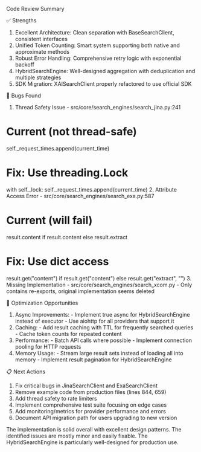 Code Review Summary

  ✅ Strengths

  1. Excellent Architecture: Clean separation with BaseSearchClient, consistent interfaces
  2. Unified Token Counting: Smart system supporting both native and approximate methods
  3. Robust Error Handling: Comprehensive retry logic with exponential backoff
  4. HybridSearchEngine: Well-designed aggregation with deduplication and multiple strategies
  5. SDK Migration: XAISearchClient properly refactored to use official SDK

  🐛 Bugs Found

  1. Thread Safety Issue - src/core/search_engines/search_jina.py:241
  # Current (not thread-safe)
  self._request_times.append(current_time)

  # Fix: Use threading.Lock
  with self._lock:
      self._request_times.append(current_time)
  2. Attribute Access Error - src/core/search_engines/search_exa.py:587
  # Current (will fail)
  result.content if result.content else result.extract

  # Fix: Use dict access
  result.get("content") if result.get("content") else result.get("extract", "")
  3. Missing Implementation - src/core/search_engines/search_xcom.py
    - Only contains re-exports, original implementation seems deleted

  🚀 Optimization Opportunities

  1. Async Improvements:
    - Implement true async for HybridSearchEngine instead of executor
    - Use aiohttp for all providers that support it
  2. Caching:
    - Add result caching with TTL for frequently searched queries
    - Cache token counts for repeated content
  3. Performance:
    - Batch API calls where possible
    - Implement connection pooling for HTTP requests
  4. Memory Usage:
    - Stream large result sets instead of loading all into memory
    - Implement result pagination for HybridSearchEngine

  📋 Next Actions

  1. Fix critical bugs in JinaSearchClient and ExaSearchClient
  2. Remove example code from production files (lines 844, 659)
  3. Add thread safety to rate limiters
  4. Implement comprehensive test suite focusing on edge cases
  5. Add monitoring/metrics for provider performance and errors
  6. Document API migration path for users upgrading to new version

  The implementation is solid overall with excellent design patterns. The identified issues are mostly minor and easily fixable. The
  HybridSearchEngine is particularly well-designed for production use.